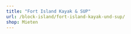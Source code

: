 ```yaml
---
title: "Fort Island Kayak & SUP"
url: /block-island/fort-island-kayak-und-sup/
shop: Mieten
---
```

